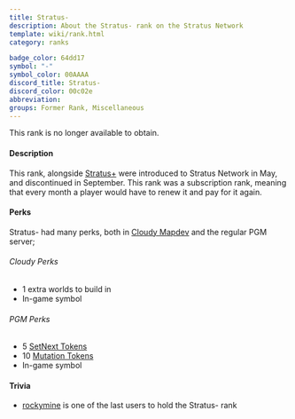 ```yaml
---
title: Stratus-
description: About the Stratus- rank on the Stratus Network
template: wiki/rank.html
category: ranks

badge_color: 64dd17
symbol: "-"
symbol_color: 00AAAA
discord_title: Stratus-
discord_color: 00c02e
abbreviation: 
groups: Former Rank, Miscellaneous
---
```


This rank is no longer available to obtain.

#### Description

This rank, alongside [Stratus+](https://mcresourcepile.github.io/addon-project/wiki/ranks/stratus_plus) were introduced to Stratus Network in May, and discontinued in September. This rank was a subscription rank, meaning that every month a player would have to renew it and pay for it again.

#### Perks

Stratus- had many perks, both in [Cloudy Mapdev](https://mcresourcepile.github.io/addon-project/wiki/history) and the regular PGM server;

###### Cloudy Perks
- 1 extra worlds to build in
- In-game symbol 

###### PGM Perks
- 5 [SetNext Tokens](https://mcresourcepile.github.io/addon-project/wiki/gameplay/tokens#setnext-tokens)
- 10 [Mutation Tokens](https://mcresourcepile.github.io/addon-project/wiki/gameplay/tokens#mutation-tokens)
- In-game symbol

#### Trivia

- [rockymine](https://stratus.network/rockymine) is one of the last users to hold the Stratus- rank
